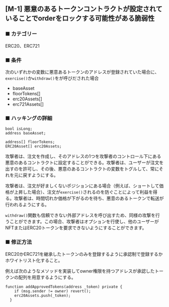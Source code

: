 ## [M-1] 悪意のあるトークンコントラクトが設定されていることでorderをロックする可能性がある脆弱性

### ■ カテゴリー

ERC20、ERC721

### ■ 条件

次のいずれかの変数に悪意あるトークンのアドレスが登録されていた場合に、`exercise()`か`withdraw()`をが呼びだされた場合

- baseAsset
- floorTokens[]
- erc20Assets[]
- erc721Assets[]

### ■ ハッキングの詳細

```sol
bool isLong;
address baseAsset;
```

```sol
address[] floorTokens;
ERC20Asset[] erc20Assets;
```

攻撃者は、注文を作成し、そのアドレスの1つを攻撃者のコントロール下にある悪意のあるコントラクトに設定することができる。攻撃者は、ユーザーが注文を出すのを許可し、その後、悪意のあるコントラクトの変数をトグルして、常にそれを元に戻すようにする。

攻撃者は、注文が好ましくないポジションにある場合（例えば、ショートして価格が上昇した場合）、注文が`exercise()`されるのを防ぐことによって利益を得る。攻撃者は、時間切れか価格が下がるのを待ち、悪意のあるトークンで転送が行われるようにする。

`withdraw()`関数も信頼できない外部アドレスを呼び出すため、同様の攻撃を行うことができます。この場合、攻撃者はオプションを行使し、他のユーザーがNFTまたはERC20トークンを要求できないようにすることができます。

### ■ 修正方法

ERC20かERC721を継承したトークンのみを登録するように承認制で登録するかホワイトリスト化すること。  

例えば次のようなメソッドを実装してowner権限を持つアドレスが承認したトークンの配列を用意するようにする。

```sol
function addApprovedTokens(address _token) private {
    if (msg.sender != owner) revert();
    erc20Assets.push(_token);
  }
```